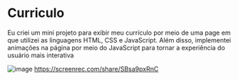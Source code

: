 # Curriculo
Eu criei um mini projeto para exibir meu currículo por meio de uma page em que utilizei as linguagens HTML, CSS e JavaScript. Além disso, implementei animações na página por meio do JavaScript para tornar a experiência do usuário mais interativa

![image](https://user-images.githubusercontent.com/101371363/224074521-bc808554-8a01-4f67-890e-ca63adc5394e.png)
https://screenrec.com/share/SBsa9pxRnC

